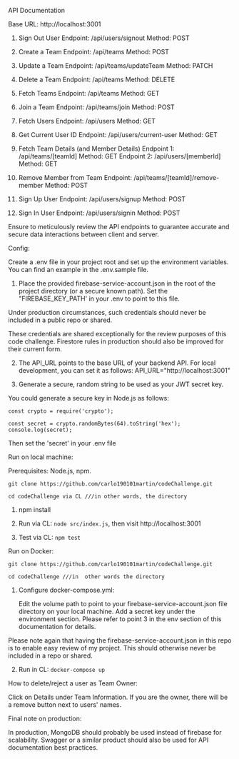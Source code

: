 ﻿API Documentation

Base URL: http://localhost:3001

1) Sign Out User
Endpoint: /api/users/signout
Method: POST

2) Create a Team
Endpoint: /api/teams
Method: POST

3) Update a Team
Endpoint: /api/teams/updateTeam
Method: PATCH

4) Delete a Team
Endpoint: /api/teams
Method: DELETE

5) Fetch Teams
Endpoint: /api/teams
Method: GET

6) Join a Team
Endpoint: /api/teams/join
Method: POST

7) Fetch Users
Endpoint: /api/users
Method: GET

8) Get Current User ID
Endpoint: /api/users/current-user
Method: GET

9) Fetch Team Details (and Member Details)
Endpoint 1: /api/teams/[teamId]
Method: GET
Endpoint 2: /api/users/[memberId]
Method: GET

10) Remove Member from Team
Endpoint: /api/teams/[teamId]/remove-member
Method: POST

11) Sign Up User
Endpoint: /api/users/signup
Method: POST

12) Sign In User
Endpoint: /api/users/signin
Method: POST

Ensure to meticulously review the API endpoints to guarantee accurate and secure data interactions between client and server.

Config:

Create a .env file in your project root and set up the environment variables. You can find an example in the .env.sample file.

1) Place the provided firebase-service-account.json in the root of the project directory (or a secure known path). Set the "FIREBASE_KEY_PATH' in your .env to point to this file.

Under production circumstances, such credentials should never be included in a public repo or shared.

These credentials are shared exceptionally for the review purposes of this code challenge. Firestore rules in production should also be improved for their current form.

2) The API_URL points to the base URL of your backend API. For local development, you can set it as follows: API_URL="http://localhost:3001"

3) Generate a secure, random string to be used as your JWT secret key.
  
You could generate a secure key in Node.js as follows:

```
const crypto = require('crypto');

const secret = crypto.randomBytes(64).toString('hex');
console.log(secret);
```

Then set the 'secret' in your .env file
  
Run on local machine:
  
Prerequisites: Node.js, npm.

```
git clone https://github.com/carlo190101martin/codeChallenge.git

cd codeChallenge via CL ///in other words, the directory
```

1) npm install
  
2) Run via CL: ```node src/index.js```, then visit http://localhost:3001

3) Test via CL: ```npm test```


Run on Docker:

```
git clone https://github.com/carlo190101martin/codeChallenge.git

cd codeChallenge ///in  other words the directory
```

1) Configure docker-compose.yml:

    Edit the volume path to point to your firebase-service-account.json file directory on your local machine.
    Add a secret key under the environment section. Please refer to point 3 in the env section of this documentation for details.

Please note again that having the firebase-service-account.json in this repo is to enable easy review of my project. This should otherwise never be included in a repo or shared.

2) Run in CL: ```docker-compose up```


How to delete/reject a user as Team Owner:

Click on Details under Team Information. If you are the owner, there will be a remove button next to users' names.

Final note on production:

In production, MongoDB should probably be used instead of firebase for scalability. Swagger or a similar product should also be used for API documentation best practices.
  
  
  
  





   
   













